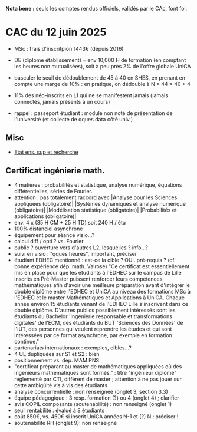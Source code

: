 **Nota bene :** seuls les comptes rendus officiels, validés par le CAc, font foi.

# CAC du 12 juin 2025

- MSc : frais d'inscritpion 1443€ (depuis 2016) 
- DE (diplome établissement) = env 10,000 H de formation (en comptant les heures non mutualisées), soit à peu près 2% de l'offre globale UniCA

- basculer le seuil de dédoublement de 45 à 40 en SHES, en prenant en compte une marge de 10% : en pratique, on dédouble à N > 44 = 40 + 4
- 11% des néo-inscrits en L1 qui ne se manifestent jamais (jamais connectés, jamais présents à un cours)
- rappel : passeport étudiant : module non noté de présentation de l'université (et collecte de qques data côté univ.) 

## Misc

- [Etat ens. sup et recherche](https://publication.enseignementsup-recherche.gouv.fr/eesr/18/FR)

## Certificat ingénierie math.

- 4 matières :  probabilités et statistique, analyse numérique, équations différentielles,  séries de Fourier.
- attention : pas totalement raccord avec
	|Analyse pour les Sciences appliquées (obligatoire)|
	|Systèmes dynamiques et analyse numérique (obligatoire)|
	|Modélisation statistique (obligatoire)|
	|Probabilités et applications (obligatoire)|
- env. 4 x (35 H CM + 25 H TD) soit 240 H / étu
- 100% distanciel asynchrone
- équipement pour séance visio...?
- calcul diff / opti ? vs. Fourier
- public ? ouverture vers d'autres L2, lesquelles ? info...?
- suivi en visio : "qques heures", important, préciser
- étudiant EDHEC mentionné : est-ce la cible ? OUI. pré-requis ? (cf. bonne expérience dép. math. Valrose)
	"Ce certificat est essentiellement mis en place pour que les étudiants à l'EDHEC sur le campus de Lille inscrits en Pré-Master puissent renforcer leurs compétences mathématiques afin d'avoir une meilleure préparation avant d'intégrer le double diplôme entre l'EDHEC et UniCA au niveau des formations  MSc à l'EDHEC et le master Mathématiques et Applications à UniCA. Chaque année environ 15 étudiants venant de l'EDHEC Lille s'inscrivent dans ce double diplôme.  D'autres publics possiblement intéressés sont les étudiants du Bachelor 'Ingénierie responsable et transformations digitales' de l'ECM, des étudiants du BUT 'Sciences des Données' de l'IUT, des personnes qui veulent reprendre les études et qui sont intéressées par ce format asynchrone, par exemple en formation continue."
- partenariats internationaux : exemples, cibles...?
- 4 UE dupliquées sur S1 et S2 : bien
- positionnement vs. dép. MAM PNS
- "certificat préparant au master de mathématiques appliquées où des ingenieurs mathématiques sont formés." : titre "ingénieur diplômé" réglementé par CTI, différent de master ; attention à ne pas jouer sur cette ambigüité vis à vis des étudiants 
- analyse concurrentielle : non renseignée (onglet 3, section 3.3) 
- équipe pédagogique : 3 resp. formation (?) ou 4 (onglet 4) ; clarifier
- avis COPIL composante (soutenabilité) : non renseigné (onglet 1)
- seuil rentabilité : évalué à 8 étudiants 
- coût 850€, vs. 450€ si inscrit UniCA années N-1 et (?) N : préciser !
- soutenabilité RH (onglet 9): non renseigné
